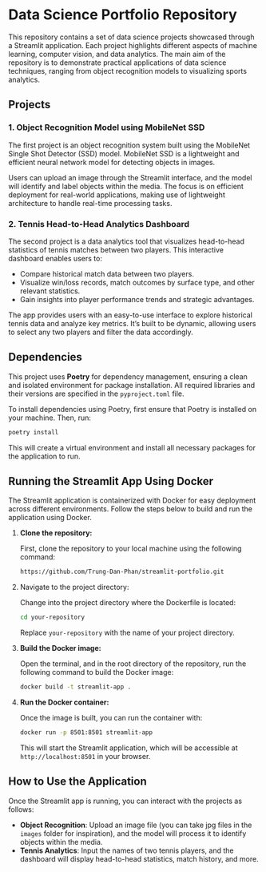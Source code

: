 # Data Science Portfolio Repository

This repository contains a set of data science projects showcased through a Streamlit application. Each project highlights different aspects of machine learning, computer vision, and data analytics. The main aim of the repository is to demonstrate practical applications of data science techniques, ranging from object recognition models to visualizing sports analytics.

## Projects

### 1. **Object Recognition Model using MobileNet SSD**
The first project is an object recognition system built using the MobileNet Single Shot Detector (SSD) model. MobileNet SSD is a lightweight and efficient neural network model for detecting objects in images.
  
Users can upload an image through the Streamlit interface, and the model will identify and label objects within the media. The focus is on efficient deployment for real-world applications, making use of lightweight architecture to handle real-time processing tasks.

### 2. **Tennis Head-to-Head Analytics Dashboard**
The second project is a data analytics tool that visualizes head-to-head statistics of tennis matches between two players. This interactive dashboard enables users to:

- Compare historical match data between two players.
- Visualize win/loss records, match outcomes by surface type, and other relevant statistics.
- Gain insights into player performance trends and strategic advantages.

The app provides users with an easy-to-use interface to explore historical tennis data and analyze key metrics. It’s built to be dynamic, allowing users to select any two players and filter the data accordingly.

## Dependencies

This project uses **Poetry** for dependency management, ensuring a clean and isolated environment for package installation. All required libraries and their versions are specified in the `pyproject.toml` file.

To install dependencies using Poetry, first ensure that Poetry is installed on your machine. Then, run:

```bash
poetry install
```

This will create a virtual environment and install all necessary packages for the application to run.
  
## Running the Streamlit App Using Docker

The Streamlit application is containerized with Docker for easy deployment across different environments. Follow the steps below to build and run the application using Docker.

1. **Clone the repository:**

   First, clone the repository to your local machine using the following command:
   ```bash
   https://github.com/Trung-Dan-Phan/streamlit-portfolio.git
   ```

2. Navigate to the project directory:

   Change into the project directory where the Dockerfile is located:
   ```bash
   cd your-repository
   ```

   Replace `your-repository` with the name of your project directory.


3. **Build the Docker image:**

   Open the terminal, and in the root directory of the repository, run the following command to build the Docker image:

   ```bash
   docker build -t streamlit-app .
   ```

4. **Run the Docker container:**

   Once the image is built, you can run the container with:

   ```bash
   docker run -p 8501:8501 streamlit-app
   ```

   This will start the Streamlit application, which will be accessible at `http://localhost:8501` in your browser.

## How to Use the Application

Once the Streamlit app is running, you can interact with the projects as follows:
- **Object Recognition**: Upload an image file (you can take jpg files in the `images` folder for inspiration), and the model will process it to identify objects within the media.
- **Tennis Analytics**: Input the names of two tennis players, and the dashboard will display head-to-head statistics, match history, and more.
